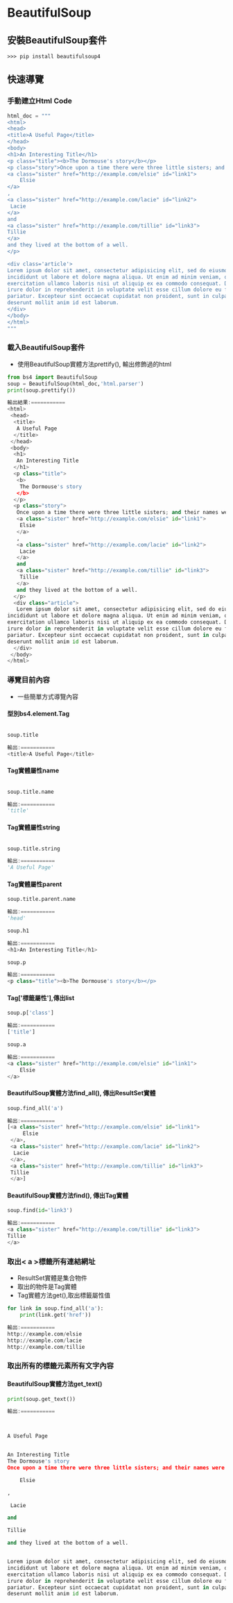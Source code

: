 # BeautifulSoup
## 安裝BeautifulSoup套件

```
>>> pip install beautifulsoup4
```

## 快速導覽
### 手動建立Html Code

```python
html_doc = """
<html>
<head>
<title>A Useful Page</title>
</head>
<body>
<h1>An Interesting Title</h1>
<p class="title"><b>The Dormouse's story</b></p>
<p class="story">Once upon a time there were three little sisters; and their names were
<a class="sister" href="http://example.com/elsie" id="link1">
    Elsie
</a>
,
<a class="sister" href="http://example.com/lacie" id="link2">
 Lacie
</a>
and
<a class="sister" href="http://example.com/tillie" id="link3">
Tillie
</a>
and they lived at the bottom of a well.
</p>

<div class='article'>
Lorem ipsum dolor sit amet, consectetur adipisicing elit, sed do eiusmod tempor 
incididunt ut labore et dolore magna aliqua. Ut enim ad minim veniam, quis nostrud 
exercitation ullamco laboris nisi ut aliquip ex ea commodo consequat. Duis aute 
irure dolor in reprehenderit in voluptate velit esse cillum dolore eu fugiat nulla 
pariatur. Excepteur sint occaecat cupidatat non proident, sunt in culpa qui officia 
deserunt mollit anim id est laborum.
</div>
</body>
</html>
"""
```

### 載入BeautifulSoup套件

- 使用BeautifulSoup實體方法prettify(), 輸出修飾過的html

```python
from bs4 import BeautifulSoup
soup = BeautifulSoup(html_doc,'html.parser')
print(soup.prettify())

輸出結果:===========
<html>
 <head>
  <title>
   A Useful Page
  </title>
 </head>
 <body>
  <h1>
   An Interesting Title
  </h1>
  <p class="title">
   <b>
    The Dormouse's story
   </b>
  </p>
  <p class="story">
   Once upon a time there were three little sisters; and their names were
   <a class="sister" href="http://example.com/elsie" id="link1">
    Elsie
   </a>
   ,
   <a class="sister" href="http://example.com/lacie" id="link2">
    Lacie
   </a>
   and
   <a class="sister" href="http://example.com/tillie" id="link3">
    Tillie
   </a>
   and they lived at the bottom of a well.
  </p>
  <div class="article">
   Lorem ipsum dolor sit amet, consectetur adipisicing elit, sed do eiusmod tempor 
incididunt ut labore et dolore magna aliqua. Ut enim ad minim veniam, quis nostrud 
exercitation ullamco laboris nisi ut aliquip ex ea commodo consequat. Duis aute 
irure dolor in reprehenderit in voluptate velit esse cillum dolore eu fugiat nulla 
pariatur. Excepteur sint occaecat cupidatat non proident, sunt in culpa qui officia 
deserunt mollit anim id est laborum.
  </div>
 </body>
</html>
```

### 導覽目前內容

- 一些簡單方式導覽內容

#### 型別bs4.element.Tag

```python

soup.title

輸出:===========
<title>A Useful Page</title>
```

#### Tag實體屬性name

```python

soup.title.name

輸出:===========
'title'
```

#### Tag實體屬性string

```python

soup.title.string

輸出:===========
'A Useful Page'
```

#### Tag實體屬性parent

```python
soup.title.parent.name

輸出:===========
'head'
```

```python
soup.h1

輸出:===========
<h1>An Interesting Title</h1>
```

```python
soup.p

輸出:===========
<p class="title"><b>The Dormouse's story</b></p>
```

#### Tag['標籤屬性'],傳出list

```python
soup.p['class']

輸出:===========
['title']
```

```python
soup.a

輸出:===========
<a class="sister" href="http://example.com/elsie" id="link1">
    Elsie
</a>
```

#### BeautifulSoup實體方法find_all(), 傳出ResultSet實體

```python
soup.find_all('a')

輸出:===========
[<a class="sister" href="http://example.com/elsie" id="link1">
     Elsie
 </a>,
 <a class="sister" href="http://example.com/lacie" id="link2">
  Lacie
 </a>,
 <a class="sister" href="http://example.com/tillie" id="link3">
 Tillie
 </a>]
```

#### BeautifulSoup實體方法find(), 傳出Tag實體

```python
soup.find(id='link3')

輸出:===========
<a class="sister" href="http://example.com/tillie" id="link3">
Tillie
</a>
```

### 取出< a >標籤所有連結網址

- ResultSet實體是集合物件
- 取出的物件是Tag實體
- Tag實體方法get(),取出標籤屬性值

```python
for link in soup.find_all('a'):
    print(link.get('href'))

輸出:===========
http://example.com/elsie
http://example.com/lacie
http://example.com/tillie
```

### 取出所有的標籤元素所有文字內容

#### BeautifulSoup實體方法get_text()

```python
print(soup.get_text())

輸出:===========



A Useful Page


An Interesting Title
The Dormouse's story
Once upon a time there were three little sisters; and their names were

    Elsie

,

 Lacie

and

Tillie

and they lived at the bottom of a well.


Lorem ipsum dolor sit amet, consectetur adipisicing elit, sed do eiusmod tempor 
incididunt ut labore et dolore magna aliqua. Ut enim ad minim veniam, quis nostrud 
exercitation ullamco laboris nisi ut aliquip ex ea commodo consequat. Duis aute 
irure dolor in reprehenderit in voluptate velit esse cillum dolore eu fugiat nulla 
pariatur. Excepteur sint occaecat cupidatat non proident, sunt in culpa qui officia 
deserunt mollit anim id est laborum.

```


